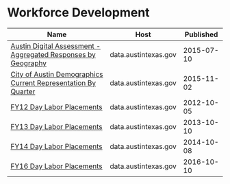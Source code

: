 # Workforce Development

Name | Host | Published
---- | ---- | ---------
[Austin Digital Assessment - Aggregated Responses by Geography](../datasets/xf72-sbj4.md) | data.austintexas.gov | 2015-07-10
[City of Austin Demographics Current Representation By Quarter](../datasets/gyp3-3bx3.md) | data.austintexas.gov | 2015-11-02
[FY12 Day Labor Placements](../datasets/utnt-hag5.md) | data.austintexas.gov | 2012-10-05
[FY13 Day Labor Placements](../datasets/ykzu-pxxq.md) | data.austintexas.gov | 2013-10-10
[FY14 Day Labor Placements](../datasets/tsum-aa7v.md) | data.austintexas.gov | 2014-10-08
[FY16 Day Labor Placements](../datasets/sq83-5vi5.md) | data.austintexas.gov | 2016-10-10

